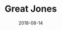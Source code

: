 ---
layout: post
title:  "Great Jones"
date:   2018-08-14
site_url:   "https://www.greatjones.co/"
categories: responsive mobile front-end react contentful next.js
project_type: website
---
